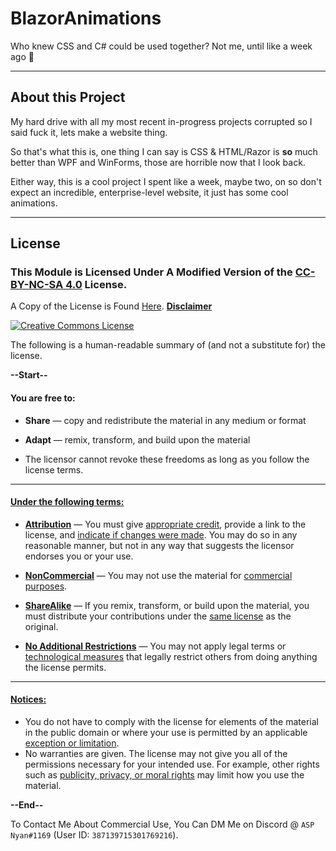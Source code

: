 # BlazorAnimations
Who knew CSS and C# could be used together? Not me, until like a week ago :shrug:

---
## About this Project
My hard drive with all my most recent in-progress projects corrupted so I said fuck it, lets make a website thing.

So that's what this is, one thing I can say is CSS & HTML/Razor is **so** much better than WPF and WinForms, those are horrible now that I look back.

Either way, this is a cool project I spent like a week, maybe two, on so don't expect an incredible, enterprise-level website, it just has some cool animations.

---

## License

### This Module is Licensed Under A Modified Version of the [CC-BY-NC-SA 4.0](http://creativecommons.org/licenses/by-nc-sa/4.0/) License.
A Copy of the License is Found [Here](License.md). [**Disclaimer**](LicenseInfo/Defs.md#Disclaimer)

<a rel="license" href="http://creativecommons.org/licenses/by-nc-sa/4.0/"><img alt="Creative Commons License" style="border-width:0" src="https://i.creativecommons.org/l/by-nc-sa/4.0/88x31.png"/></a>

The following is a human-readable summary of (and not a substitute for) the license.

**--Start--**

#### You are free to:

- **Share** — copy and redistribute the material in any medium or format
- **Adapt** — remix, transform, and build upon the material

- The licensor cannot revoke these freedoms as long as you follow the license terms.

---

#### [Under the following terms:](LicenseInfo/Defs.md#Terms)

- [**Attribution**](LicenseInfo/Defs.md#Attribution) — You must give [appropriate credit](LicenseInfo/Defs.md#Appropriate-Credit), provide a link to the license, and [indicate if changes were made](LicenseInfo/Defs.md#Indication-of-Changes). You may do so in any reasonable manner, but not in any way that suggests the licensor endorses you or your use.
- [**NonCommercial**](LicenseInfo/Defs.md#NonCommercial) — You may not use the material for [commercial purposes](LicenseInfo/Defs.md#Commercial-Purposes).
- [**ShareAlike**](LicenseInfo/Defs.md#ShareAlike) — If you remix, transform, or build upon the material, you must distribute your contributions under the [same license](LicenseInfo/Defs.md#Same-License) as the original.

- [**No Additional Restrictions**](LicenseInfo/Defs.md#No-Additional-Restrictions) — You may not apply legal terms or [technological measures](LicenseInfo/Defs.md#Technological-Measures) that legally restrict others from doing anything the license permits.

---

#### [Notices:](LicenseInfo/Defs.md#Notices)

- You do not have to comply with the license for elements of the material in the public domain or where your use is permitted by an applicable [exception or limitation](LicenseInfo/Defs.md#Applicable-Exception-or-Limitation).
- No warranties are given. The license may not give you all of the permissions necessary for your intended use. For example, other rights such as [publicity, privacy, or moral rights](LicenseInfo/Defs.md#Publicity,-Privacy,-or-Moral-Rights) may limit how you use the material.

**--End--**

To Contact Me About Commercial Use, You Can DM Me on Discord @ `ASP Nyan#1169` (User ID: `387139715301769216`).